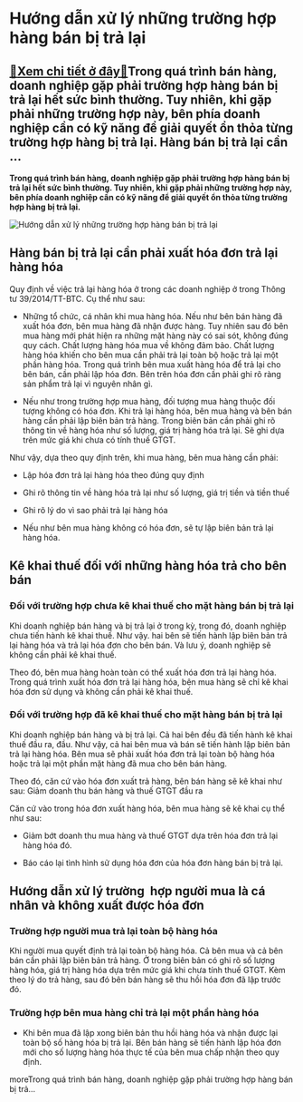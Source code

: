 Hướng dẫn xử lý những trường hợp hàng bán bị trả lại
====================================================

[:gift:Xem chi tiết ở đây:gift:](https://hddtvn.com/huong-dan-xu-ly-nhung-truong-hop-hang-ban-bi-tra-lai/)Trong quá trình bán hàng, doanh nghiệp gặp phải trường hợp hàng bán bị trả lại hết sức bình thường. Tuy nhiên, khi gặp phải những trường hợp này, bên phía doanh nghiệp cần có kỹ năng để giải quyết ổn thỏa từng trường hợp hàng bị trả lại. Hàng bán bị trả lại cần …
-----------------------------------------------------------------------------------------------------------------------------------------------------------------------------------------------------------------------------------------------------------------------

**Trong quá trình bán hàng, doanh nghiệp gặp phải trường hợp hàng bán bị trả lại hết sức bình thường. Tuy nhiên, khi gặp phải những trường hợp này, bên phía doanh nghiệp cần có kỹ năng để giải quyết ổn thỏa từng trường hợp hàng bị trả lại.**


![Hướng dẫn xử lý những trường hợp hàng bán bị trả lại](https://hddtvn.com/wp-content/uploads/2021/01/hach-toan-hang-ban-bi-tra-lai.jpg)


Hàng bán bị trả lại cần phải xuất hóa đơn trả lại hàng hóa
----------------------------------------------------------


Quy định về việc trả lại hàng hóa ở trong các doanh nghiệp ở trong Thông tư 39/2014/TT-BTC. Cụ thể như sau:




* Những tổ chức, cá nhân khi mua hàng hóa. Nếu như bên bán hàng đã xuất hóa đơn, bên mua hàng đã nhận được hàng. Tuy nhiên sau đó bên mua hàng mới phát hiện ra những mặt hàng này có sai sót, không đúng quy cách. Chất lượng hàng hóa mua về không đảm bảo. Chất lượng hàng hóa khiến cho bên mua cần phải trả lại toàn bộ hoặc trả lại một phần hàng hóa. Trong quá trình bên mua xuất hàng hóa để trả lại cho bên bán, cần phải lập hóa đơn. Bên trên hóa đơn cần phải ghi rõ ràng sản phẩm trả lại vì nguyên nhân gì.

* Nếu như trong trường hợp mua hàng, đối tượng mua hàng thuộc đối tượng không có hóa đơn. Khi trả lại hàng hóa, bên mua hàng và bên bán hàng cần phải lập biên bản trả hàng. Trong biên bản cần phải ghi rõ thông tin về hàng hóa như số lượng, giá trị hàng hóa trả lại. Sẽ ghi dựa trên mức giá khi chưa có tính thuế GTGT.



Như vậy, dựa theo quy định trên, khi mua hàng, bên mua hàng cần phải:




* Lập hóa đơn trả lại hàng hóa theo đúng quy định

* Ghi rõ thông tin về hàng hóa trả lại như số lượng, giá trị tiền và tiền thuế

* Ghi rõ lý do vì sao phải trả lại hàng hóa

* Nếu như bên mua hàng không có hóa đơn, sẽ tự lập biên bản trả lại hàng hóa.



Kê khai thuế đối với những hàng hóa trả cho bên bán
---------------------------------------------------


### Đối với trường hợp chưa kê khai thuế cho mặt hàng bán bị trả lại


Khi doanh nghiệp bán hàng và bị trả lại ở trong kỳ, trong đó, doanh nghiệp chưa tiến hành kê khai thuế. Như vậy. hai bên sẽ tiến hành lập biên bản trả lại hàng hóa và trả lại hóa đơn cho bên bán. Và lưu ý, doanh nghiệp sẽ không cần phải kê khai thuế.


Theo đó, bên mua hàng hoàn toàn có thể xuất hóa đơn trả lại hàng hóa. Trong quá trình xuất hóa đơn trả lại hàng hóa, bên mua hàng sẽ chỉ kê khai hóa đơn sử dụng và không cần phải kê khai thuế.


### Đối với trường hợp đã kê khai thuế cho mặt hàng bán bị trả lại


Khi doanh nghiệp bán hàng và bị trả lại. Cả hai bên đều đã tiến hành kê khai thuế đầu ra, đầu. Như vậy, cả hai bên mua và bán sẽ tiến hành lập biên bản trả lại hàng hóa. Bên mua sẽ phải xuất hóa đơn trả lại toàn bộ hàng hóa hoặc trả lại một phần mặt hàng đã mua cho bên bán hàng.


Theo đó, căn cứ vào hóa đơn xuất trả hàng, bên bán hàng sẽ kê khai như sau: Giảm doanh thu bán hàng và thuế GTGT đầu ra


Căn cứ vào trong hóa đơn xuất hàng hóa, bên mua hàng sẽ kê khai cụ thể như sau:




* Giảm bớt doanh thu mua hàng và thuế GTGT dựa trên hóa đơn trả lại hàng hóa đó.

* Báo cáo lại tình hình sử dụng hóa đơn của hóa đơn hàng bán bị trả lại.



Hướng dẫn xử lý trường  hợp người mua là cá nhân và không xuất được hóa đơn
---------------------------------------------------------------------------


### Trường hợp người mua trả lại toàn bộ hàng hóa


Khi người mua quyết định trả lại toàn bộ hàng hóa. Cả bên mua và cả bên bán cần phải lập biên bản trả hàng. Ở trong biên bản có ghi rõ số lượng hàng hóa, giá trị hàng hóa dựa trên mức giá khi chưa tính thuế GTGT. Kèm theo lý do trả hàng, sau đó bên bán hàng sẽ thu hồi hóa đơn đã lập trước đó.


### Trường hợp bên mua hàng chỉ trả lại một phần hàng hóa




* Khi bên mua đã lập xong biên bản thu hồi hàng hóa và nhận được lại toàn bộ số hàng hóa bị trả lại. Bên bán hàng sẽ tiến hành lập hóa đơn mới cho số lượng hàng hóa thực tế của bên mua chấp nhận theo quy định.



moreTrong quá trình bán hàng, doanh nghiệp gặp phải trường hợp hàng bán bị trả…

